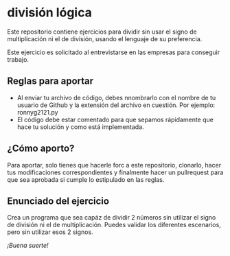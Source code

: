 # división lógica

Este repositorio contiene ejercicios para dividir sin usar el signo de multiplicación ni el de división, usando el lenguaje de su preferencia.

Este ejercicio es solicitado al entrevistarse en las empresas para conseguir trabajo.

## Reglas para aportar

-   Al enviar tu archivo de código, debes nnombrarlo con el nombre de tu usuario de Github y la extensión del archivo en cuestión. Por ejemplo: ronnyg2121.py
-   El código debe estar comentado para que sepamos rápidamente que hace tu solución y como está implementada.

## ¿Cómo aporto?

Para aportar, solo tienes que hacerle forc a este repositorio, clonarlo, hacer tus modificaciones correspondientes y finalmente hacer un pullrequest para que sea aprobada si cumple lo estipulado en las reglas.

## Enunciado del ejercicio

Crea un programa que sea capáz de dividir 2 números sin utilizar el signo de división ni el de multiplicación. Puedes validar los diferentes escenarios, pero sin utilizar esos 2 signos.

_¡Buena suerte!_
